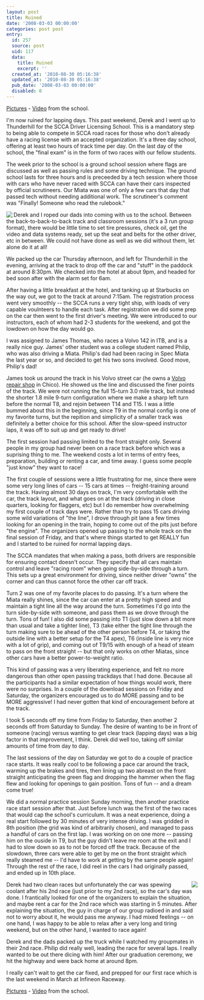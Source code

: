 ```yaml
---
layout: post
title: Ruined
date: '2008-03-03 00:00:00'
categories: post post
entry:
  id: 257
  source: post
  uid: 117
  data:
    title: Ruined
    excerpt: ''
  created_at: '2010-08-30 05:16:38'
  updated_at: '2010-08-30 05:16:38'
  pub_date: '2008-03-03 00:00:00'
  disabled: 0
---
```

<a href="http://flickr.com/photos/thenobot/sets/72157604038853668/">Pictures</a>  - <a href="http://thenobot.org/video/watch.php?20080229-scca_school_highlights.mov">Video</a> from the school.

I'm now ruined for lapping days.  This past weekend, Derek and I went up to Thunderhill for the SCCA Driver Licensing School.  This is a mandatory step to being able to compete in SCCA road races for those who don't already have a racing license with an accepted organization.  It's a three day school, offering at least two hours of track time per day.  On the last day of the school, the "final exam" is in the form of two races with our fellow students.

The week prior to the school is a ground school session where flags are discussed as well as passing rules and some driving technique.  The ground school lasts for three hours and is preceeded by a tech session where those with cars who have never raced with SCCA can have their cars inspected by official scrutineers.  Our Miata was one of only a few cars that day that passed tech without needing additional work.  The scrutineer's comment was "Finally!  Someone who read the rulebook."

<img align=left src=http://farm3.static.flickr.com/2005/2309625760_cd0dca81aa_m.jpg>Derek and I roped our dads into coming with us to the school.  Between the back-to-back-to-back track and classroom sessions (it's a 3 run group format), there would be little time to set tire pressures, check oil, get the video and data systems ready, set up the seat and belts for the other driver, etc in between.  We could not have done as well as we did without them, let alone do it at all!

We packed up the car Thursday afternoon, and left for Thunderhill in the evening, arriving at the track to drop off the car and "stuff" in the paddock at around 8:30pm.  We checked into the hotel at about 9pm, and headed for bed soon after with the alarm set for 6am.

After having a little breakfast at the hotel, and tanking up at Starbucks on the way out, we got to the track at around 7:15am.  The registration process went very smoothly -- the SCCA runs a very tight ship, with loads of very capable voulnteers to handle each task.  After registration we did some prep on the car then went to the first driver's meeting.  We were introduced to our instructors, each of whom had 2-3 students for the weekend, and got the lowdown on how the day would go.

I was assigned to James Thomas, who races a Volvo 142 in ITB, and is a really nice guy.  James' other student was a college student named Philip, who was also driving a Miata.  Philip's dad had been racing in Spec Miata the last year or so, and decided to get his two sons involved.  Good move, Philip's dad!

James took us around the track in his Volvo street car (he owns a <a href="http://jtvolvo.com/">Volvo repair shop</a> in Chico).  He showed us the line and discussed the finer points of the track.  We were not running the full 15-turn 3.0 mile track, but instead the shorter 1.8 mile 9-turn configuration where we make a sharp left turn before the normal T8, and rejoin between T14 and T15.  I was a little bummed about this in the beginning, since T9 in the normal config is one of my favorite turns, but the repition and simplicity of a smaller track was definitely a better choice for this school.  After the slow-speed instructor laps, it was off to suit up and get ready to drive!

The first session had passing limited to the front straight only.  Several people in my group had never been on a race track before which was a suprising thing to me.  The weekend costs a lot in terms of entry fees, preparation, building or renting a car, and time away.  I guess some people "just know" they want to race!  

The first couple of sessions were a little frustrating for me, since there were some very long lines of cars -- 15 cars at times -- freight-training around the track.  Having almost 30 days on track, I'm very comfortable with the car, the track layout, and what goes on at the track (driving in close quarters, looking for flaggers, etc) but I do remember how overwhelming my first couple of track days were.  Rather than try to pass 15 cars driving some wild variations of "the line", I drove through pit lane a few times looking for an opening in the train, hoping to come out of the pits just before "the engine".  The organizers opened up passing to the whole track on the final session of Friday, and that's where things started to get REALLY fun and I started to be ruined for normal lapping days.

The SCCA mandates that when making a pass, both drivers are responsible for ensuring contact doesn't occur.  They specify that all cars maintain control and leave "racing room" when going side-by-side through a turn.  This sets up a great environment for driving, since neither driver "owns" the corner and can thus cannot force the other car off track.  

Turn 2 was one of my favorite places to do passing.  It's a turn where the Miata really shines, since the car can enter at a pretty high speed and maintain a tight line all the way around the turn.  Sometimes I'd go into the turn side-by-side with someone, and pass them as we drove through the turn.  Tons of fun!  I also did some passing into T1 (just slow down a bit more than usual and take a tighter line), T3 (take either the tight line through the turn making sure to be ahead of the other person before T4, or taking the outside line with a better setup for the T4 apex), T6 (inside line is very nice with a lot of grip), and coming out of T9/15 with enough of a head of steam to pass on the front straight -- but that only works on other Miatas, since other cars have a better power-to-weight ratio.

This kind of passing was a very liberating experience, and felt no more dangerous than other open passing trackdays that I had done.  Because all the participants had a similar expectation of how things would work, there were no surprises.  In a couple of the download sessions on Friday and Saturday, the organizers encouraged us to do MORE passing and to be MORE aggressive!  I had never gotten that kind of encouragement before at the track.

I took 5 seconds off my time from Friday to Saturday, then another 2 seconds off from Saturday to Sunday.  The desire of wanting to be in front of someone (racing) versus wanting to get clear track (lapping days) was a big factor in that improvement, I think.  Derek did well too, taking off similar amounts of time from day to day.

The last sessions of the day on Saturday we got to do a couple of practice race starts.  It was really cool to be following a pace car around the track, warming up the brakes and tires, then lining up two abreast on the front straight anticipating the green flag and dropping the hammer when the flag flew and looking for openings to gain position.  Tons of fun -- and a dream come true!

We did a normal practice session Sunday morning, then another practice race start session after that.  Just before lunch was the first of the two races that would cap the school's curriculum.  It was a neat experience, doing a real start followed by 30 minutes of very intense driving.  I was gridded in 8th position (the grid was kind of arbitrarily chosen), and managed to pass a handful of cars on the first lap.  I was working on on one more -- passing him on the ouside in T9, but the guy didn't leave me room at the exit and I had to slow down so as to not be forced off the track.  Because of the slowdown, three cars were able to get by me on the front straight which really steamed me -- I'd have to work at getting by the same people again!  Through the rest of the race, I did reel in the cars I had originally passed, and ended up in 10th place.  

<img align=right src=http://farm4.static.flickr.com/3111/2308832557_355df60834_m.jpg>Derek had two clean races but unfortunately the car was spewing coolant after his 2nd race (just prior to my 2nd race), so the car's day was done.  I frantically looked for one of the organizers to explain the situation, and maybe rent a car for the 2nd race which was starting in 5 minutes.  After explaining the situation, the guy in charge of our group radioed in and said not to worry about it, he would pass me anyway.  I had mixed feelings -- on one hand, I was happy to be able to relax after a very long and tiring weekend, but on the other hand, I wanted to race again!

Derek and the dads packed up the truck while I watched my groupmates in their 2nd race.  Philip did really well, leading the race for several laps.  I really wanted to be out there dicing with him!  After our graduation ceremony, we hit the highway and were back home at around 8pm.

I really can't wait to get the car fixed, and prepped for our first race which is the last weekend in March at Infineon Raceway.

<a href="http://flickr.com/photos/thenobot/sets/72157604038853668/">Pictures</a>  - <a href="http://thenobot.org/video/watch.php?20080229-scca_school_highlights.mov">Video</a> from the school.
